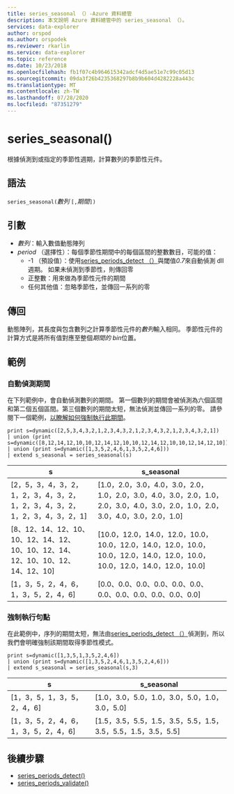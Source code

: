 ```yaml
---
title: series_seasonal （）-Azure 資料總管
description: 本文說明 Azure 資料總管中的 series_seasonal （）。
services: data-explorer
author: orspod
ms.author: orspodek
ms.reviewer: rkarlin
ms.service: data-explorer
ms.topic: reference
ms.date: 10/23/2018
ms.openlocfilehash: fb1f07c4b964615342adcf4d5ae51e7c99c05d13
ms.sourcegitcommit: 09da3f26b4235368297b8b9b604d4282228a443c
ms.translationtype: MT
ms.contentlocale: zh-TW
ms.lasthandoff: 07/28/2020
ms.locfileid: "87351279"
---
```

# <a name="series_seasonal"></a>series_seasonal()

根據偵測到或指定的季節性週期，計算數列的季節性元件。

## <a name="syntax"></a>語法

`series_seasonal(`*數列* `[,`*期間*`])`

## <a name="arguments"></a>引數

* *數列*：輸入數值動態陣列
* *period* （選擇性）：每個季節性期間中的每個區間的整數數目，可能的值：
    *  -1 （預設值）：使用[series_periods_detect （）](series-periods-detectfunction.md)與閾值*0.7*來自動偵測 dll 週期。 如果未偵測到季節性，則傳回零
    * 正整數：用來做為季節性元件的期間
    * 任何其他值：忽略季節性，並傳回一系列的零

## <a name="returns"></a>傳回

動態陣列，其長度與包含數列之計算季節性元件的*數列*輸入相同。 季節性元件的計算方式是將所有值對應至整個*期間的 bin*位置。

## <a name="examples"></a>範例

### <a name="auto-detect-the-period"></a>自動偵測期間

在下列範例中，會自動偵測數列的期間。 第一個數列的期間會被偵測為六個區間和第二個五個區間。第三個數列的期間太短，無法偵測並傳回一系列的零。 請參閱下一個範例，[以瞭解如何強制執行此期間](#force-a-period)。

<!-- csl: https://help.kusto.windows.net:443/Samples -->
```kusto
print s=dynamic([2,5,3,4,3,2,1,2,3,4,3,2,1,2,3,4,3,2,1,2,3,4,3,2,1])
| union (print s=dynamic([8,12,14,12,10,10,12,14,12,10,10,12,14,12,10,10,12,14,12,10]))
| union (print s=dynamic([1,3,5,2,4,6,1,3,5,2,4,6]))
| extend s_seasonal = series_seasonal(s)
```

|s|s_seasonal|
|---|---|
|[2，5，3，4，3，2，1，2，3，4，3，2，1，2，3，4，3，2，1，2，3，4，3，2，1]|[1.0，2.0，3.0，4.0，3.0，2.0，1.0，2.0，3.0，4.0，3.0，2.0，1.0，2.0，3.0，4.0，3.0，2.0，1.0，2.0，3.0，4.0，3.0，2.0，1.0]|
|[8、12、14、12、10、10、12、14、12、10、10、12、14、12、10、10、12、14、12、10]|[10.0，12.0，14.0，12.0，10.0，10.0，12.0，14.0，12.0，10.0，10.0，12.0，14.0，12.0，10.0，10.0，12.0，14.0，12.0，10.0]|
|[1，3，5，2，4，6，1，3，5，2，4，6]|[0.0、0.0、0.0、0.0、0.0、0.0、0.0、0.0、0.0、0.0、0.0、0.0]|

### <a name="force-a-period"></a>強制執行句點

在此範例中，序列的期間太短，無法由[series_periods_detect （）](series-periods-detectfunction.md)偵測到，所以我們會明確強制該期間取得季節性模式。

<!-- csl: https://help.kusto.windows.net:443/Samples -->
```kusto
print s=dynamic([1,3,5,1,3,5,2,4,6]) 
| union (print s=dynamic([1,3,5,2,4,6,1,3,5,2,4,6]))
| extend s_seasonal = series_seasonal(s,3)
```

|s|s_seasonal|
|---|---|
|[1，3，5，1，3，5，2，4，6]|[1.0，3.0，5.0，1.0，3.0，5.0，1.0，3.0，5.0]|
|[1，3，5，2，4，6，1，3，5，2，4，6]|[1.5，3.5，5.5，1.5，3.5，5.5，1.5，3.5，5.5，1.5，3.5，5.5]|
 
## <a name="next-steps"></a>後續步驟

* [series_periods_detect()](series-periods-detectfunction.md)
* [series_periods_validate()](series-periods-validatefunction.md)
